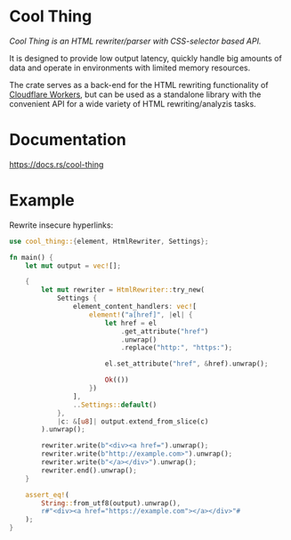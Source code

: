 # Cool Thing

*Cool Thing is an HTML rewriter/parser with CSS-selector based API.*

It is designed to provide low output latency, quickly handle big amounts of data and operate in
environments with limited memory resources.

The crate serves as a back-end for the HTML rewriting functionality of
[Cloudflare Workers](https://www.cloudflare.com/en-gb/products/cloudflare-workers/), but can be used
as a standalone library with the convenient API for a wide variety of HTML rewriting/analyzis tasks.

# Documentation

https://docs.rs/cool-thing

# Example

Rewrite insecure hyperlinks:

```rust
use cool_thing::{element, HtmlRewriter, Settings};

fn main() {
    let mut output = vec![];

    {
        let mut rewriter = HtmlRewriter::try_new(
            Settings {
                element_content_handlers: vec![
                    element!("a[href]", |el| {
                        let href = el
                            .get_attribute("href")
                            .unwrap()
                            .replace("http:", "https:");

                        el.set_attribute("href", &href).unwrap();

                        Ok(())
                    })
                ],
                ..Settings::default()
            },
            |c: &[u8]| output.extend_from_slice(c)
        ).unwrap();

        rewriter.write(b"<div><a href=").unwrap();
        rewriter.write(b"http://example.com>").unwrap();
        rewriter.write(b"</a></div>").unwrap();
        rewriter.end().unwrap();
    }

    assert_eq!(
        String::from_utf8(output).unwrap(),
        r#"<div><a href="https://example.com"></a></div>"#
    );
}
```